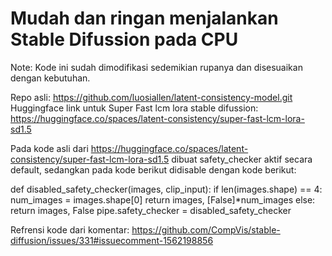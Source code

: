# Mudah dan ringan menjalankan Stable Difussion pada CPU

Note: Kode ini sudah dimodifikasi sedemikian rupanya dan disesuaikan dengan kebutuhan.

Repo asli: https://github.com/luosiallen/latent-consistency-model.git 
Huggingface link untuk Super Fast lcm lora stable difussion: https://huggingface.co/spaces/latent-consistency/super-fast-lcm-lora-sd1.5

Pada kode asli dari https://huggingface.co/spaces/latent-consistency/super-fast-lcm-lora-sd1.5 dibuat safety_checker aktif secara default, sedangkan pada kode berikut didisable dengan kode berikut:

def disabled_safety_checker(images, clip_input):
    if len(images.shape) == 4:
        num_images = images.shape[0]
        return images, [False]*num_images
    else:
        return images, False
pipe.safety_checker = disabled_safety_checker

Refrensi kode dari komentar: https://github.com/CompVis/stable-diffusion/issues/331#issuecomment-1562198856

